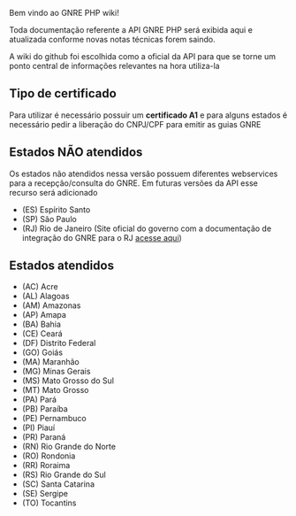 Bem vindo ao GNRE PHP wiki!

Toda documentação referente a API GNRE PHP será exibida aqui e atualizada conforme novas notas técnicas forem saindo.

A wiki do github foi escolhida como a oficial da API para que se torne um ponto central de informações relevantes na hora utiliza-la

## Tipo de certificado

Para utilizar é necessário possuir um **certificado A1** e para alguns estados é necessário pedir a liberação do CNPJ/CPF para emitir as guias GNRE

## Estados NÃO atendidos

Os estados não atendidos nessa versão possuem diferentes webservices para a recepção/consulta do GNRE. Em futuras versões da API esse recurso será adicionado

* (ES)	Espírito Santo
* (SP)	São Paulo
* (RJ)	Rio de Janeiro (Site oficial do governo com a documentação de integração do GNRE para o RJ [acesse aqui](http://www.fazenda.rj.gov.br/sefaz/faces/oracle/webcenter/portalapp/pages/navigation-renderer.jspx?_afrLoop=102399094080000&datasource=UCMServer%23dDocName%3A3380027&_afrWindowMode=0&_adf.ctrl-state=o7k4macno_4))

## Estados atendidos

* (AC)	Acre
* (AL)	Alagoas
* (AM)	Amazonas
* (AP)	Amapa
* (BA)	Bahia
* (CE)	Ceará
* (DF)	Distrito Federal
* (GO)	Goiás
* (MA)	Maranhão
* (MG)	Minas Gerais
* (MS)	Mato Grosso do Sul
* (MT)	Mato Grosso
* (PA)	Par&aacute;
* (PB)	Paraíba
* (PE)	Pernambuco
* (PI)	Piauí
* (PR)	Paraná
* (RN)	Rio Grande do Norte
* (RO)	Rondonia
* (RR)	Roraima
* (RS)	Rio Grande do Sul
* (SC)	Santa Catarina
* (SE)	Sergipe
* (TO)	Tocantins